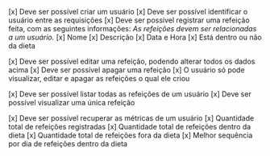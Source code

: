 [x] Deve ser possível criar um usuário
[x] Deve ser possível identificar o usuário entre as requisições
[x] Deve ser possível registrar uma refeição feita, com as seguintes informações:
    *As refeições devem ser relacionadas a um usuário.*
    [x] Nome
    [x] Descrição
    [x] Data e Hora
    [x] Está dentro ou não da dieta


[x] Deve ser possível editar uma refeição, podendo alterar todos os dados acima
[x] Deve ser possível apagar uma refeição
[x] O usuário só pode visualizar, editar e apagar as refeições o qual ele criou


[x] Deve ser possível listar todas as refeições de um usuário
[x] Deve ser possível visualizar uma única refeição


[x] Deve ser possível recuperar as métricas de um usuário
    [x] Quantidade total de refeições registradas
    [x] Quantidade total de refeições dentro da dieta
    [x] Quantidade total de refeições fora da dieta
    [x] Melhor sequência por dia de refeições dentro da dieta
